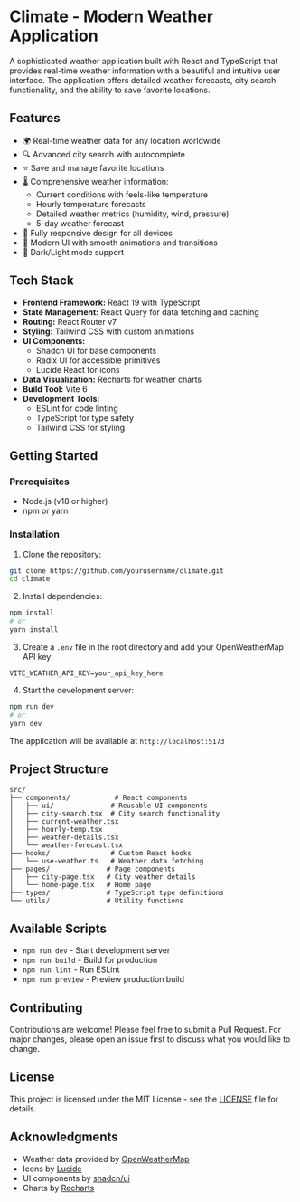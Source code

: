 # Climate - Modern Weather Application

A sophisticated weather application built with React and TypeScript that provides real-time weather information with a beautiful and intuitive user interface. The application offers detailed weather forecasts, city search functionality, and the ability to save favorite locations.

## Features

- 🌍 Real-time weather data for any location worldwide
- 🔍 Advanced city search with autocomplete
- ⭐ Save and manage favorite locations
- 🌡️ Comprehensive weather information:
  - Current conditions with feels-like temperature
  - Hourly temperature forecasts
  - Detailed weather metrics (humidity, wind, pressure)
  - 5-day weather forecast
- 📱 Fully responsive design for all devices
- 🎨 Modern UI with smooth animations and transitions
- 🌙 Dark/Light mode support

## Tech Stack

- **Frontend Framework:** React 19 with TypeScript
- **State Management:** React Query for data fetching and caching
- **Routing:** React Router v7
- **Styling:** Tailwind CSS with custom animations
- **UI Components:** 
  - Shadcn UI for base components
  - Radix UI for accessible primitives
  - Lucide React for icons
- **Data Visualization:** Recharts for weather charts
- **Build Tool:** Vite 6
- **Development Tools:**
  - ESLint for code linting
  - TypeScript for type safety
  - Tailwind CSS for styling

## Getting Started

### Prerequisites

- Node.js (v18 or higher)
- npm or yarn

### Installation

1. Clone the repository:
```bash
git clone https://github.com/yourusername/climate.git
cd climate
```

2. Install dependencies:
```bash
npm install
# or
yarn install
```

3. Create a `.env` file in the root directory and add your OpenWeatherMap API key:
```env
VITE_WEATHER_API_KEY=your_api_key_here
```

4. Start the development server:
```bash
npm run dev
# or
yarn dev
```

The application will be available at `http://localhost:5173`

## Project Structure

```
src/
├── components/           # React components
│   ├── ui/              # Reusable UI components
│   ├── city-search.tsx  # City search functionality
│   ├── current-weather.tsx
│   ├── hourly-temp.tsx
│   ├── weather-details.tsx
│   └── weather-forecast.tsx
├── hooks/               # Custom React hooks
│   └── use-weather.ts   # Weather data fetching
├── pages/              # Page components
│   ├── city-page.tsx   # City weather details
│   └── home-page.tsx   # Home page
├── types/              # TypeScript type definitions
└── utils/              # Utility functions
```

## Available Scripts

- `npm run dev` - Start development server
- `npm run build` - Build for production
- `npm run lint` - Run ESLint
- `npm run preview` - Preview production build

## Contributing

Contributions are welcome! Please feel free to submit a Pull Request. For major changes, please open an issue first to discuss what you would like to change.

## License

This project is licensed under the MIT License - see the [LICENSE](LICENSE) file for details.

## Acknowledgments

- Weather data provided by [OpenWeatherMap](https://openweathermap.org/)
- Icons by [Lucide](https://lucide.dev/)
- UI components by [shadcn/ui](https://ui.shadcn.com/)
- Charts by [Recharts](https://recharts.org/)

